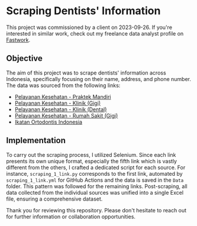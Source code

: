 # Scraping Dentists' Information

This project was commissioned by a client on 2023-09-26. If you're interested in similar work, check out my freelance data analyst profile on [Fastwork](https://fastwork.id/user/darren7753).

## Objective
The aim of this project was to scrape dentists' information across Indonesia, specifically focusing on their name, address, and phone number. The data was sourced from the following links:
- [Pelayanan Kesehatan - Praktek Mandiri](https://yankes.kemkes.go.id/praktekmandiri/cari/index/?propinsi=&kabkota=&kategori=5&nama=Gigi)
- [Pelayanan Kesehatan - Klinik (Gigi)](https://yankes.kemkes.go.id/klinik/cari?propinsi=&kabkota=&jenis=&nama=gigi)
- [Pelayanan Kesehatan - Klinik (Dental)](https://yankes.kemkes.go.id/klinik/cari?propinsi=&kabkota=&jenis=&nama=dental)
- [Pelayanan Kesehatan - Rumah Sakit (Gigi)](https://yankes.kemkes.go.id/rumahsakit/cari?propinsi=&kabkota=&namapelayanan=&namarumahsakit=gigi)
- [Ikatan Ortodontis Indonesia](https://www.ikorti-iao.com/direktori)

## Implementation
To carry out the scraping process, I utilized Selenium. Since each link presents its own unique format, especially the fifth link which is vastly different from the others, I crafted a dedicated script for each source. For instance, `scraping_1_link.py` corresponds to the first link, automated by `scraping_1_link.yml` for GitHub Actions and the data is saved in the `Data` folder. This pattern was followed for the remaining links. Post-scraping, all data collected from the individual sources was unified into a single Excel file, ensuring a comprehensive dataset.

Thank you for reviewing this repository. Please don't hesitate to reach out for further information or collaboration opportunities.
